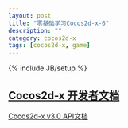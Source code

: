 ```yaml
---
layout: post
title: "零基础学习Cocos2d-x-6"
description: ""
category: cocos2d-x
tags: [cocos2d-x, game]
---
```

{% include JB/setup %}

[Cocos2d-x 开发者文档](http://cn.cocos2d-x.org/article)
---
[Cocos2d-x v3.0 API文档](http://cn.cocos2d-x.org/doc/cocos2d-x-3.0/index.html)
